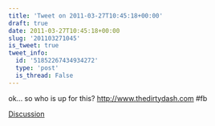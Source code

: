```yaml
---
title: 'Tweet on 2011-03-27T10:45:18+00:00'
draft: true
date: 2011-03-27T10:45:18+00:00
slug: '201103271045'
is_tweet: true
tweet_info:
  id: '51852267434934272'
  type: 'post'
  is_thread: False
---
```




ok... so who is up for this? http://www.thedirtydash.com #fb

[Discussion](https://x.com/sytelus/status/51852267434934272)
